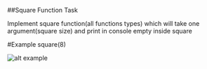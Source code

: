 ##Square Function Task

Implement square function(all functions types) which will take one argument(square size) and print in console empty inside square 

#Example
square(8)

![alt example](blob:https://web.telegram.org/71e1cde7-8df6-43d9-b39a-896103832ae7)